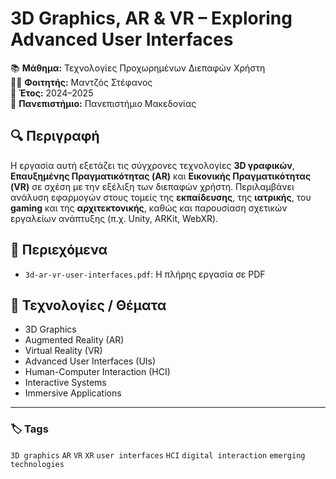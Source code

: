 # 3D Graphics, AR & VR – Exploring Advanced User Interfaces

📚 **Μάθημα:** Τεχνολογίες Προχωρημένων Διεπαφών Χρήστη  
👨‍💻 **Φοιτητής:** Μαντζός Στέφανος  
📅 **Έτος:** 2024–2025  
🏫 **Πανεπιστήμιο:** Πανεπιστήμιο Μακεδονίας

## 🔍 Περιγραφή

Η εργασία αυτή εξετάζει τις σύγχρονες τεχνολογίες **3D γραφικών**, **Επαυξημένης Πραγματικότητας (AR)** και **Εικονικής Πραγματικότητας (VR)** σε σχέση με την εξέλιξη των διεπαφών χρήστη. Περιλαμβάνει ανάλυση εφαρμογών στους τομείς της **εκπαίδευσης**, της **ιατρικής**, του **gaming** και της **αρχιτεκτονικής**, καθώς και παρουσίαση σχετικών εργαλείων ανάπτυξης (π.χ. Unity, ARKit, WebXR).

## 📁 Περιεχόμενα

- `3d-ar-vr-user-interfaces.pdf`: Η πλήρης εργασία σε PDF

## 🧰 Τεχνολογίες / Θέματα

- 3D Graphics
- Augmented Reality (AR)
- Virtual Reality (VR)
- Advanced User Interfaces (UIs)
- Human-Computer Interaction (HCI)
- Interactive Systems
- Immersive Applications

---

### 🏷️ Tags
`3D graphics` `AR` `VR` `XR` `user interfaces` `HCI` `digital interaction` `emerging technologies`
